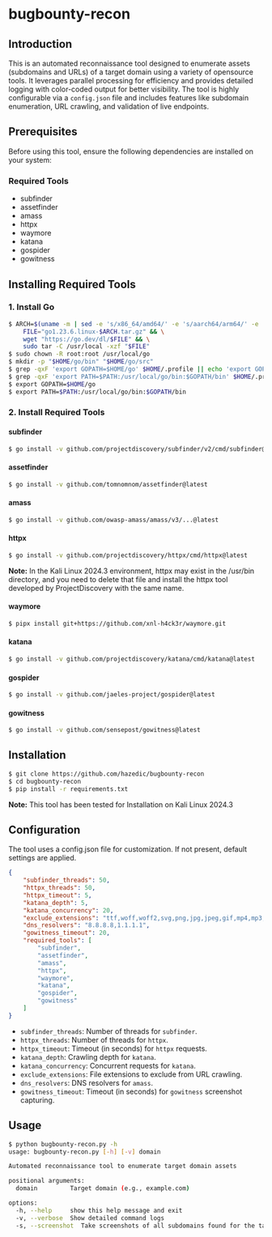 # bugbounty-recon

## Introduction

This is an automated reconnaissance tool designed to enumerate assets (subdomains and URLs) of a target domain using a variety of opensource tools. It leverages parallel processing for efficiency and provides detailed logging with color-coded output for better visibility. The tool is highly configurable via a `config.json` file and includes features like subdomain enumeration, URL crawling, and validation of live endpoints.

## Prerequisites

Before using this tool, ensure the following dependencies are installed on your system:

### Required Tools

- subfinder
- assetfinder
- amass
- httpx
- waymore
- katana
- gospider
- gowitness

## Installing Required Tools

### 1. Install Go

```sh
$ ARCH=$(uname -m | sed -e 's/x86_64/amd64/' -e 's/aarch64/arm64/' -e 's/arm64/arm64/') && \
    FILE="go1.23.6.linux-$ARCH.tar.gz" && \
    wget "https://go.dev/dl/$FILE" && \
    sudo tar -C /usr/local -xzf "$FILE"
$ sudo chown -R root:root /usr/local/go
$ mkdir -p "$HOME/go/bin" "$HOME/go/src"
$ grep -qxF 'export GOPATH=$HOME/go' $HOME/.profile || echo 'export GOPATH=$HOME/go' >> $HOME/.profile
$ grep -qxF 'export PATH=$PATH:/usr/local/go/bin:$GOPATH/bin' $HOME/.profile || echo 'export PATH=$PATH:/usr/local/go/bin:$GOPATH/bin' >> $HOME/.profile
$ export GOPATH=$HOME/go
$ export PATH=$PATH:/usr/local/go/bin:$GOPATH/bin
```

### 2. Install Required Tools

#### subfinder

```sh
$ go install -v github.com/projectdiscovery/subfinder/v2/cmd/subfinder@latest
```

#### assetfinder

```sh
$ go install -v github.com/tomnomnom/assetfinder@latest
```

#### amass

```sh
$ go install -v github.com/owasp-amass/amass/v3/...@latest
```

#### httpx

```sh
$ go install -v github.com/projectdiscovery/httpx/cmd/httpx@latest
```

**Note:** In the Kali Linux 2024.3 environment, httpx may exist in the /usr/bin directory, and you need to delete that file and install the httpx tool developed by ProjectDiscovery with the same name.

#### waymore

```sh
$ pipx install git+https://github.com/xnl-h4ck3r/waymore.git
```

#### katana

```sh
$ go install -v github.com/projectdiscovery/katana/cmd/katana@latest
```

#### gospider

```sh
$ go install -v github.com/jaeles-project/gospider@latest
```

#### gowitness

```sh
$ go install -v github.com/sensepost/gowitness@latest
```

## Installation

```sh
$ git clone https://github.com/hazedic/bugbounty-recon
$ cd bugbounty-recon
$ pip install -r requirements.txt
```

**Note:** This tool has been tested for Installation on Kali Linux 2024.3

## Configuration

The tool uses a config.json file for customization. If not present, default settings are applied. 

```json
{
    "subfinder_threads": 50,
    "httpx_threads": 50,
    "httpx_timeout": 5,
    "katana_depth": 5,
    "katana_concurrency": 20,
    "exclude_extensions": "ttf,woff,woff2,svg,png,jpg,jpeg,gif,mp4,mp3,pdf,css,js,ico,eot",
    "dns_resolvers": "8.8.8.8,1.1.1.1",
    "gowitness_timeout": 20,
    "required_tools": [
        "subfinder",
        "assetfinder",
        "amass",
        "httpx",
        "waymore",
        "katana",
        "gospider",
        "gowitness"
    ]
}
```

- `subfinder_threads`: Number of threads for `subfinder`.
- `httpx_threads`: Number of threads for `httpx`.
- `httpx_timeout`: Timeout (in seconds) for `httpx` requests.
- `katana_depth`: Crawling depth for `katana`.
- `katana_concurrency`: Concurrent requests for `katana`.
- `exclude_extensions`: File extensions to exclude from URL crawling.
- `dns_resolvers`: DNS resolvers for `amass`.
- `gowitness_timeout`: Timeout (in seconds) for `gowitness` screenshot capturing.

## Usage

```sh
$ python bugbounty-recon.py -h
usage: bugbounty-recon.py [-h] [-v] domain

Automated reconnaissance tool to enumerate target domain assets

positional arguments:
  domain         Target domain (e.g., example.com)

options:
  -h, --help     show this help message and exit
  -v, --verbose  Show detailed command logs
  -s, --screenshot  Take screenshots of all subdomains found for the target domain
```
